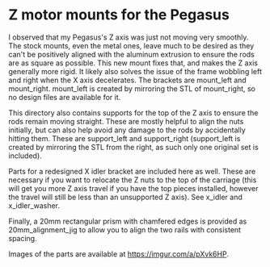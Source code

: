 # Z motor mounts for the Pegasus

I observed that my Pegasus's Z axis was just not moving very smoothly. The
stock mounts, even the metal ones, leave much to be desired as they can't be
positively aligned with the aluminum extrusion to ensure the rods are as
square as possible. This new mount fixes that, and makes the Z axis
generally more rigid. It likely also solves the issue of the frame wobbling
left and right when the X axis decelerates. The brackets are mount_left and
mount_right. mount_left is created by mirroring the STL of mount_right, so no
design files are available for it.

This directory also contains supports for the top of the Z axis to ensure
the rods remain moving straight. These are mostly helpful to align the nuts
initially, but can also help avoid any damage to the rods by accidentally
hitting them. These are support_left and support_right (support_left is created
by mirroring the STL from the right, as such only one original set is
included).

Parts for a redesigned X idler bracket are included here as well. These are
necessary if you want to relocate the Z nuts to the top of the carriage (this
will get you more Z axis travel if you have the top pieces installed, however
the travel will still be less than an unsupported Z axis). See x_idler and
x_idler_washer.

Finally, a 20mm rectangular prism with chamfered edges is provided as
20mm_alignment_jig to allow you to align the two rails with consistent spacing.

Images of the parts are available at https://imgur.com/a/pXvk6HP.
